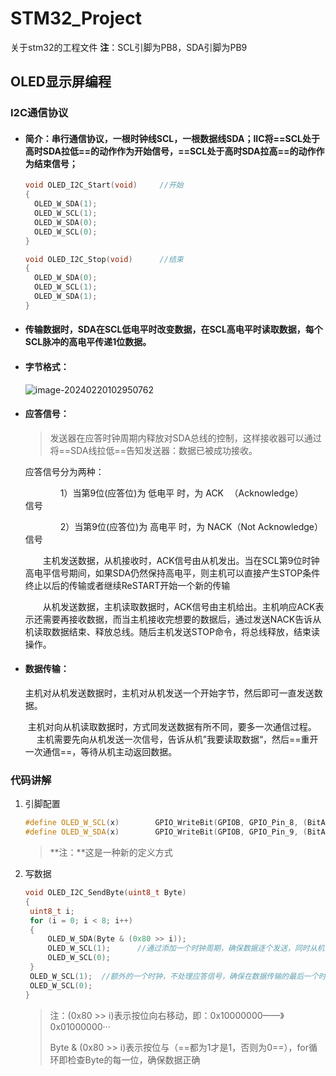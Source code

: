 # STM32_Project
关于stm32的工程文件   **注**：SCL引脚为PB8，SDA引脚为PB9
## OLED显示屏编程

### I2C通信协议

- #### 简介：串行通信协议，一根时钟线SCL，一根数据线SDA；IIC将==SCL处于高时SDA拉低==的动作作为开始信号，==SCL处于高时SDA拉高==的动作作为结束信号；

  ```c++
  void OLED_I2C_Start(void)		//开始
  {
  	OLED_W_SDA(1);
  	OLED_W_SCL(1);
  	OLED_W_SDA(0);
  	OLED_W_SCL(0);
  }
  
  void OLED_I2C_Stop(void)		//结束
  {
  	OLED_W_SDA(0);
  	OLED_W_SCL(1);
  	OLED_W_SDA(1);
  }
  ```

  

- #### 传输数据时，SDA在SCL低电平时改变数据，在SCL高电平时读取数据，每个SCL脉冲的高电平传递1位数据。

- #### 字节格式：

  ![image-20240220102950762](https://image-jerry-1324385193.cos.ap-chongqing.myqcloud.com/Typora/image-20240220102950762.png?imageSlim)

- #### 应答信号：

  > 发送器在应答时钟周期内释放对SDA总线的控制，这样接收器可以通过将==SDA线拉低==告知发送器：数据已被成功接收。

  应答信号分为两种：

      1）当第9位(应答位)为 低电平 时，为 ACK  （Acknowledge）   信号

      2）当第9位(应答位)为 高电平 时，为 NACK（Not Acknowledge）信号

    主机发送数据，从机接收时，ACK信号由从机发出。当在SCL第9位时钟高电平信号期间，如果SDA仍然保持高电平，则主机可以直接产生STOP条件终止以后的传输或者继续ReSTART开始一个新的传输

    从机发送数据，主机读取数据时，ACK信号由主机给出。主机响应ACK表示还需要再接收数据，而当主机接收完想要的数据后，通过发送NACK告诉从机读取数据结束、释放总线。随后主机发送STOP命令，将总线释放，结束读操作。

- #### 数据传输：

  ​	主机对从机发送数据时，主机对从机发送一个开始字节，然后即可一直发送数据。

  ​	主机对向从机读取数据时，方式同发送数据有所不同，要多一次通信过程。
      主机需要先向从机发送一次信号，告诉从机”我要读取数据“，然后==重开一次通信==，等待从机主动返回数据。





### 代码讲解

1. 引脚配置

   ```c++
   #define OLED_W_SCL(x)		GPIO_WriteBit(GPIOB, GPIO_Pin_8, (BitAction)(x))
   #define OLED_W_SDA(x)		GPIO_WriteBit(GPIOB, GPIO_Pin_9, (BitAction)(x))
   ```

   > **注：**这是一种新的定义方式

2. 写数据

   ```c++
   void OLED_I2C_SendByte(uint8_t Byte)
   {
   	uint8_t i;
   	for (i = 0; i < 8; i++)
   	{
   		OLED_W_SDA(Byte & (0x80 >> i));		
   		OLED_W_SCL(1);		//通过添加一个时钟周期，确保数据逐个发送，同时从机在SCL为高时读取数据
   		OLED_W_SCL(0);
   	}
   	OLED_W_SCL(1);	//额外的一个时钟，不处理应答信号，确保在数据传输的最后一个时钟周期后，总线能够正常						释放，从而使得总线处于一个稳定状态。
   	OLED_W_SCL(0);
   }
   ```

   > 注：(0x80 >> i)表示按位向右移动，即：0x10000000——》0x01000000···
   >
   > Byte & (0x80 >> i)表示按位与（==都为1才是1，否则为0==），for循环即检查Byte的每一位，确保数据正确

